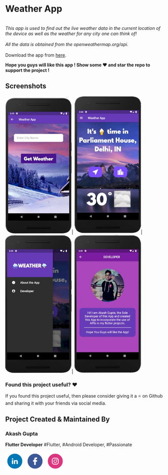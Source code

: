 # Weather App
<br>_This app is used to find out the live weather data in the current location of the device as well as the weather for any city one can think of!<br><br>All the data is obtained from the openweathermap.org/api.<br><br>_
Download the app from [here](https://github.com/Akash-Gupta-2000/WeatherApp/blob/master/builds/app/outputs/apk/release/weather.apk).

**Hope you guys will like this app ! Show some ❤️ and star the repo to support the project !**
<br>
## Screenshots
<img src="https://github.com/Akash-Gupta-2000/WeatherApp/blob/master/images/readme/cityWeather.jpg" width="210">|
<img src="https://github.com/Akash-Gupta-2000/WeatherApp/blob/master/images/readme/currentWeather.jpg" width="210">|
<img src="https://github.com/Akash-Gupta-2000/WeatherApp/blob/master/images/readme/drawer.jpg" width="210">|
<img src="https://github.com/Akash-Gupta-2000/WeatherApp/blob/master/images/readme/dev.jpg" width="210">

### Found this project useful? :heart:

If you found this project useful, then please consider giving it a :star: on Github and sharing it with your friends via social media.

## Project Created & Maintained By

### Akash Gupta 
**Flutter Developer** #Flutter, #Android Developer, #Passionate

<a href="https://www.linkedin.com/in/akashgupta2000/"><img src="https://github.com/aritraroy/social-icons/blob/master/linkedin-icon.png?raw=true" width="60"></a>
<a href="https://www.facebook.com/profile.php?id=100011464338988"><img src="https://github.com/aritraroy/social-icons/blob/master/facebook-icon.png?raw=true" width="60"></a>
<a href="https://www.instagram.com/gupta.akash.2000/"><img src="https://github.com/aritraroy/social-icons/blob/master/instagram-icon.png?raw=true" width="60"></a>
